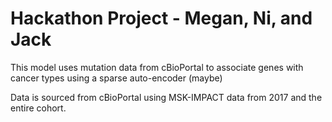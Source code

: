 # Hackathon Project - Megan, Ni, and Jack

This model uses mutation data from cBioPortal to associate genes with cancer types using a sparse auto-encoder (maybe)

Data is sourced from cBioPortal using MSK-IMPACT data from 2017 and the entire cohort.

